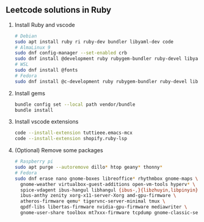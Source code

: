 ## Leetcode solutions in Ruby
1. Install Ruby and vscode
    ```sh
    # Debian
    sudo apt install ruby ri ruby-dev bundler libyaml-dev code
    # AlmaLinux 9
    sudo dnf config-manager --set-enabled crb
    sudo dnf install @development ruby rubygem-bundler ruby-devel libyaml-devel code
    # WSL
    sudo dnf install @fonts
    # Fedora
    sudo dnf install @c-development ruby rubygem-bundler ruby-devel libyaml-devel code
    ```

2. Install gems
    ```sh
    bundle config set --local path vendor/bundle
    bundle install
    ```

3. Install vscode extensions
    ```sh
    code --install-extension tuttieee.emacs-mcx
    code --install-extension shopify.ruby-lsp
    ```

5. (Optional) Remove some packages
    ```sh
    # Raspberry pi
    sudo apt purge --autoremove dillo* htop geany* thonny*
    # Fedora
    sudo dnf erase nano gnome-boxes libreoffice* rhythmbox gnome-maps \
      gnome-weather virtualbox-guest-additions open-vm-tools hyperv* \
      spice-vdagent ibus-hangul libhangul {ibus-,}{libzhuyin,libpinyin} \
      ibus-anthy zenity xorg-x11-server-Xorg amd-gpu-firmware \
      atheros-firmware qemu* tigervnc-server-minimal tmux \
      qpdf-libs libertas-firmware nvidia-gpu-firmware mediawriter \
      gnome-user-share toolbox mt7xxx-firmware tcpdump gnome-classic-session
    ```
